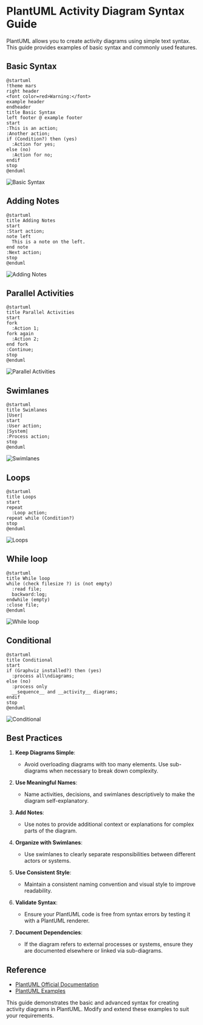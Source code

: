 # PlantUML Activity Diagram Syntax Guide

PlantUML allows you to create activity diagrams using simple text syntax. This guide provides examples of basic syntax and commonly used features.

## Basic Syntax

```plantuml
@startuml
!theme mars
right header 
<font color=red>Warning:</font>
example header
endheader
title Basic Syntax
left footer @ example footer
start
:This is an action;
:Another action;
if (Condition?) then (yes)
  :Action for yes;
else (no)
  :Action for no;
endif
stop
@enduml
```
![Basic Syntax](../images/tools/uml_basic-syntax.png?raw=true "Basic Syntax")

## Adding Notes

```plantuml
@startuml
title Adding Notes
start
:Start action;
note left
  This is a note on the left.
end note
:Next action;
stop
@enduml
```
![Adding Notes](../images/tools/uml_adding-notes.png?raw=true "Adding Notes")

## Parallel Activities

```plantuml
@startuml
title Parallel Activities
start
fork
  :Action 1;
fork again
  :Action 2;
end fork
:Continue;
stop
@enduml
```
![Parallel Activities](../images/tools/uml_parallel-activities.png?raw=true "Parallel Activities")

## Swimlanes

```plantuml
@startuml
title Swimlanes
|User|
start
:User action;
|System|
:Process action;
stop
@enduml
```
![Swimlanes](../images/tools/uml_swimlanes.png?raw=true "Swimlanes")

## Loops

```plantuml
@startuml
title Loops
start
repeat
  :Loop action;
repeat while (Condition?)
stop
@enduml
```
![Loops](../images/tools/uml_loops.png?raw=true "Loops")

## While loop

```plantuml
@startuml
title While loop
while (check filesize ?) is (not empty)
  :read file;
  backward:log;
endwhile (empty)
:close file;
@enduml
```
![While loop](../images/tools/uml_while-loop.png?raw=true "While loop")

## Conditional

```plantuml
@startuml
title Conditional
start
if (Graphviz installed?) then (yes)
  :process all\ndiagrams;
else (no)
  :process only
  __sequence__ and __activity__ diagrams;
endif
stop
@enduml
```
![Conditional](../images/tools/uml_conditional.png?raw=true "Conditional")

## Best Practices

1. **Keep Diagrams Simple**:
   - Avoid overloading diagrams with too many elements. Use sub-diagrams when necessary to break down complexity.

2. **Use Meaningful Names**:
   - Name activities, decisions, and swimlanes descriptively to make the diagram self-explanatory.

3. **Add Notes**:
   - Use notes to provide additional context or explanations for complex parts of the diagram.

4. **Organize with Swimlanes**:
   - Use swimlanes to clearly separate responsibilities between different actors or systems.

5. **Use Consistent Style**:
   - Maintain a consistent naming convention and visual style to improve readability.

6. **Validate Syntax**:
   - Ensure your PlantUML code is free from syntax errors by testing it with a PlantUML renderer.

7. **Document Dependencies**:
   - If the diagram refers to external processes or systems, ensure they are documented elsewhere or linked via sub-diagrams.

## Reference

- [PlantUML Official Documentation](https://plantuml.com/activity-diagram-beta)
- [PlantUML Examples](https://plantuml.com/examples)

This guide demonstrates the basic and advanced syntax for creating activity diagrams in PlantUML. Modify and extend these examples to suit your requirements.
